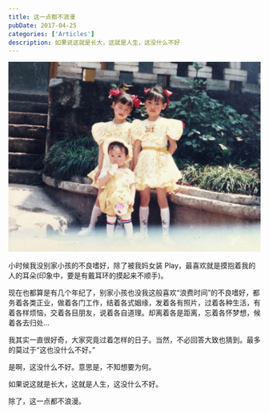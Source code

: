 ```yaml
---
title: 这一点都不浪漫
pubDate: 2017-04-25
categories: ['Articles']
description: 如果说这就是长大，这就是人生，这没什么不好
---
```


![小时候](./assets/image.jpg)

小时候我没别家小孩的不良嗜好，除了被我妈女装 Play，最喜欢就是摸抱着我的人的耳朵(印象中，要是有戴耳环的摸起来不顺手)。

现在也都算是有几个年纪了，别家小孩也没我这般喜欢“浪费时间”的不良嗜好，都务着各类正业，做着各门工作，结着各式姻缘，发着各有照片，过着各种生活，有着各样烦恼，交着各目朋友，说着各自道理。却离着各是距离，忘着各怀梦想，候着各去归处…
<!--more-->
我其实一直很好奇，大家究竟过着怎样的日子。当然，不必回答大致也猜到。最多的莫过于“这也没什么不好。”

是啊，这没什么不好。意思是，不知想要为何。

如果说这就是长大，这就是人生，这没什么不好。

除了，这一点都不浪漫。
